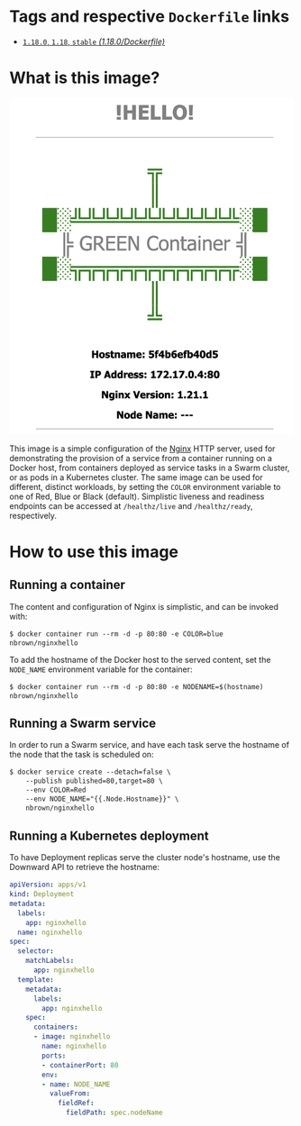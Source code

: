 # Tags and respective `Dockerfile` links

- [`1.18.0`, `1.18`, `stable` *(1.18.0/Dockerfile)*](https://github.com/nbrownuk/docker-nginxhello/blob/master/Dockerfile)

# What is this image?

<img src="https://github.com/nbrownuk/docker-nginxhello/blob/master/screenshot.png" alt="Output" style="zoom:75%;" />

This image is a simple configuration of the [Nginx](https://nginx.org/en/) HTTP server, used for demonstrating the provision of a service from a container running on a Docker host, from containers deployed as service tasks in a Swarm cluster, or as pods in a Kubernetes cluster. The same image can be used for different, distinct workloads, by setting the `COLOR` environment variable to one of Red, Blue or Black (default). Simplistic liveness and readiness endpoints can be accessed at `/healthz/live` and `/healthz/ready`, respectively.

# How to use this image

## Running a container

The content and configuration of Nginx is simplistic, and can be invoked with:

```
$ docker container run --rm -d -p 80:80 -e COLOR=blue nbrown/nginxhello
```

To add the hostname of the Docker host to the served content, set the `NODE_NAME` environment variable for the container:

```
$ docker container run --rm -d -p 80:80 -e NODENAME=$(hostname) nbrown/nginxhello
```

## Running a Swarm service

In order to run a Swarm service, and have each task serve the hostname of the node that the task is scheduled on:

```
$ docker service create --detach=false \
    --publish published=80,target=80 \
    --env COLOR=Red
    --env NODE_NAME="{{.Node.Hostname}}" \
    nbrown/nginxhello
```

## Running a Kubernetes deployment

To have Deployment replicas serve the cluster node's hostname, use the Downward API to retrieve the hostname:

```yaml
apiVersion: apps/v1
kind: Deployment
metadata:
  labels:
    app: nginxhello
  name: nginxhello
spec:
  selector:
    matchLabels:
      app: nginxhello
  template:
    metadata:
      labels:
        app: nginxhello
    spec:
      containers:
      - image: nginxhello
        name: nginxhello
        ports:
        - containerPort: 80
        env:
        - name: NODE_NAME
          valueFrom:
            fieldRef:
              fieldPath: spec.nodeName
```

